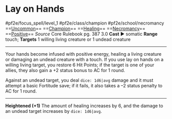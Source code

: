 # Lay on Hands
#pf2e/focus_spell/level_1 #pf2e/class/champion #pf2e/school/necromancy 
==[Uncommon](../../../rules/traits/uncommon.md)== ==[Champion](../../../rules/traits/champion.md)== ==[Healing](../../../rules/traits/healing.md)== ==[Necromancy](../../../rules/traits/necromancy.md)== ==[Positive](../../../rules/traits/positive.md)==
*Source* Core Rulebook pg. 387 3.0
**Cast** ► somatic
**Range** touch; **Targets** 1 willing living creature or 1 undead creature

---
Your hands become infused with positive energy, healing a living creature or damaging an undead creature with a touch. If you use lay on hands on a willing living target, you restore 6 Hit Points; if the target is one of your allies, they also gain a +2 status bonus to AC for 1 round.

Against an undead target, you deal `dice: 1d6|avg` damage and it must attempt a basic Fortitude save; if it fails, it also takes a –2 status penalty to AC for 1 round.

<hr>

**Heightened (+1)** The amount of healing increases by 6, and the damage to an undead target increases by `dice: 1d6|avg`.